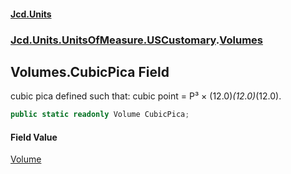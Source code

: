 #### [Jcd.Units](index 'index')
### [Jcd.Units.UnitsOfMeasure.USCustomary](Jcd.Units.UnitsOfMeasure.USCustomary 'Jcd.Units.UnitsOfMeasure.USCustomary').[Volumes](Volumes 'Jcd.Units.UnitsOfMeasure.USCustomary.Volumes')

## Volumes.CubicPica Field

cubic pica defined such that: cubic point = P³ × (12.0)*(12.0)*(12.0).

```csharp
public static readonly Volume CubicPica;
```

#### Field Value
[Volume](Volume 'Jcd.Units.UnitTypes.Volume')